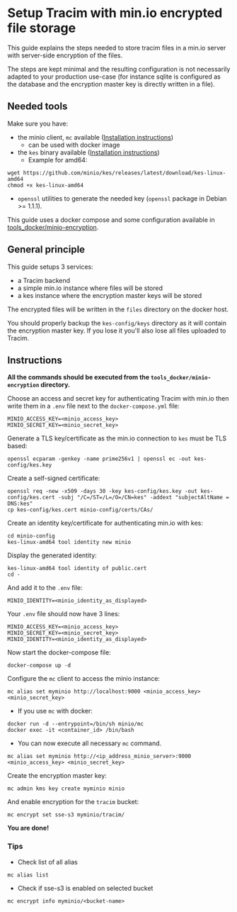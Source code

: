 # Setup Tracim with min.io encrypted file storage

This guide explains the steps needed to store tracim files in a min.io server with server-side encryption of the files.

The steps are kept minimal and the resulting configuration is not necessarily adapted to your production use-case (for instance sqlite is configured as the database and the encryption master key is directly written in a file).

## Needed tools

Make sure you have:

- the minio client, `mc` available ([Installation instructions](https://docs.min.io/docs/minio-client-quickstart-guide.html))
  - can be used with docker image
- the `kes` binary available ([Installation instructions](https://github.com/minio/kes/#install))
  - Example for amd64:
```
wget https://github.com/minio/kes/releases/latest/download/kes-linux-amd64
chmod +x kes-linux-amd64
```
- `openssl` utilities to generate the needed key (`openssl` package in Debian >= 1.1.1).

This guide uses a docker compose and some configuration available in [tools_docker/minio-encryption](../../tools_docker/minio-encryption).

## General principle

This guide setups 3 services:

- a Tracim backend
- a simple min.io instance where files will be stored
- a kes instance where the encryption master keys will be stored

The encrypted files will be written in the `files` directory on the docker host.

You should properly backup the `kes-config/keys` directory as it will contain the encryption master key. If you lose it you'll also lose all files uploaded to Tracim.

## Instructions

**All the commands should be executed from the `tools_docker/minio-encryption` directory.**

Choose an access and secret key for authenticating Tracim with min.io then write them in a `.env` file next to the `docker-compose.yml` file:

```
MINIO_ACCESS_KEY=<minio_access_key>
MINIO_SECRET_KEY=<minio_secret_key>
```

Generate a TLS key/certificate as the min.io connection to `kes` must be TLS based:

```
openssl ecparam -genkey -name prime256v1 | openssl ec -out kes-config/kes.key
```

Create a self-signed certificate:

```
openssl req -new -x509 -days 30 -key kes-config/kes.key -out kes-config/kes.cert -subj "/C=/ST=/L=/O=/CN=kes" -addext "subjectAltName = DNS:kes"
cp kes-config/kes.cert minio-config/certs/CAs/
```

Create an identity key/certificate for authenticating min.io with kes:

```
cd minio-config
kes-linux-amd64 tool identity new minio
```

Display the generated identity:

```
kes-linux-amd64 tool identity of public.cert
cd -
```

And add it to the `.env` file:

```
MINIO_IDENTITY=<minio_identity_as_displayed>
```

Your `.env` file should now have 3 lines:

```
MINIO_ACCESS_KEY=<minio_access_key>
MINIO_SECRET_KEY=<minio_secret_key>
MINIO_IDENTITY=<minio_identity_as_displayed>
```

Now start the docker-compose file:

```
docker-compose up -d
```

Configure the `mc` client to access the minio instance:

```
mc alias set myminio http://localhost:9000 <minio_access_key> <minio_secret_key>
```

- If you use `mc` with docker:

```
docker run -d --entrypoint=/bin/sh minio/mc
docker exec -it <container_id> /bin/bash
```

- You can now execute all necessary `mc` command.

```
mc alias set myminio http://<ip_address_minio_server>:9000 <minio_access_key> <minio_secret_key>
```

Create the encryption master key:

```
mc admin kms key create myminio minio
```

And enable encryption for the `tracim` bucket:

```
mc encrypt set sse-s3 myminio/tracim/
```

**You are done!**

### Tips

- Check list of all alias

```
mc alias list
```

- Check if sse-s3 is enabled on selected bucket

```
mc encrypt info myminio/<bucket-name>
```
